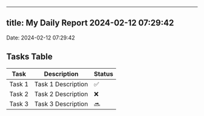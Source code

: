 
---
title: My Daily Report 2024-02-12 07:29:42
---

Date: 2024-02-12 07:29:42

## Tasks Table

| Task | Description | Status |
|------|-------------|--------|
| Task 1 | Task 1 Description | ✅ |
| Task 2 | Task 2 Description | ❌ |
| Task 3 | Task 3 Description | 🔜 |
